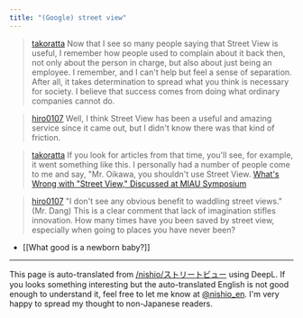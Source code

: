 ```yaml
---
title: "(Google) street view"
---
```


> [takoratta](https://x.com/takoratta/status/1916402590834909346) Now that I see so many people saying that Street View is useful, I remember how people used to complain about it back then, not only about the person in charge, but also about just being an employee. I remember, and I can't help but feel a sense of separation. After all, it takes determination to spread what you think is necessary for society. I believe that success comes from doing what ordinary companies cannot do.

> [hiro0107](https://x.com/hiro0107/status/1916478374077436086) Well, I think Street View has been a useful and amazing service since it came out, but I didn't know there was that kind of friction.

> [takoratta](https://x.com/takoratta/status/1916654515748786421) If you look for articles from that time, you'll see, for example, it went something like this. I personally had a number of people come to me and say, "Mr. Oikawa, you shouldn't use Street View.
>  [What's Wrong with "Street View," Discussed at MIAU Symposium](https://internet.watch.impress.co.jp/cda/news/2008/08/28/20682.html)

> [hiro0107](https://x.com/hiro0107/status/1916661581230006512) "I don't see any obvious benefit to waddling street views." (Mr. Dang)
>  This is a clear comment that lack of imagination stifles innovation. How many times have you been saved by street view, especially when going to places you have never been?

- [[What good is a newborn baby?]]

---
This page is auto-translated from [/nishio/ストリートビュー](https://scrapbox.io/nishio/ストリートビュー) using DeepL. If you looks something interesting but the auto-translated English is not good enough to understand it, feel free to let me know at [@nishio_en](https://twitter.com/nishio_en). I'm very happy to spread my thought to non-Japanese readers.